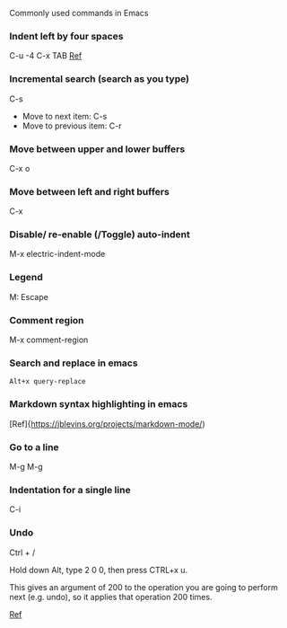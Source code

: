 Commonly used commands in Emacs

### Indent left by four spaces
C-u -4 C-x TAB
[Ref](https://stackoverflow.com/questions/2249955/emacs-shift-tab-to-left-shift-the-block/2252922)

### Incremental search (search as you type)
C-s
* Move to next item: C-s
* Move to previous item: C-r

### Move between upper and lower buffers
C-x o

### Move between left and right buffers
C-x <left or right arrow>

### Disable/ re-enable (/Toggle) auto-indent
M-x electric-indent-mode

### Legend
M: Escape

### Comment region
M-x comment-region

### Search and replace in emacs
```console
Alt+x query-replace
```

### Markdown syntax highlighting in emacs
[Ref]{https://jblevins.org/projects/markdown-mode/)

### Go to a line
M-g M-g

### Indentation for a single line
C-i

### Undo 
Ctrl + /

Hold down Alt, type 2 0 0, then press CTRL+x u.

This gives an argument of 200 to the operation you are going to perform next (e.g. undo), so it applies that operation 200 times.

[Ref](https://stackoverflow.com/questions/15228883/is-fast-repeated-undo-possible-in-emacs)
